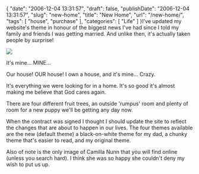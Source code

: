 {
    "date": "2006-12-04 13:31:57",
    "draft": false,
    "publishDate": "2006-12-04 13:31:57",
    "slug": "new-home",
    "title": "New Home",
    "url": "\/new-home\/",
    "tags": [
        "house",
        "purchase"
    ],
    "categories": [
        "Life"
    ]
}I've updated my website's theme in honour of the biggest news I've had
since I told my family and friends I was getting married. And unlike
then, it's actually taken people by surprise!

![](//turbo.geekorium.com.au/wp-content/uploads/DSC002721.jpg)

It's mine... MINE...

Our house! OUR house! I own a house, and it's mine... Crazy.

It's everything we were looking for in a home. It's so good it's almost
making me believe that God cares again.

There are four different fruit trees, an outside 'rumpus' room and
plenty of room for a new puppy we'll be getting any day now.

When the contract was signed I thought I should update the site to
reflect the changes that are about to happen in our lives. The four
themes available are the new (default theme) a black-on-white theme for
my dad, a chunky theme that's easier to read, and my original theme.

Also of note is the only image of Camilla Nunn that you will find online
(unless you search hard). I think she was so happy she couldn't deny my
wish to put us up.